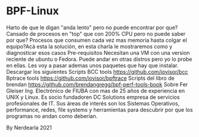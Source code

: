 # BPF-Linux
Harto de que le digan "anda lento" pero no puede encontrar por que? Cansado de  procesos en "top" que con 200% CPU pero no puede saber por que? Procesos que consumen cada vez mas memoria hasta colgar el equipo?Acá esta la solución, en esta charla le mostraremos como  y diagnosticar esos casos  Pre-requisitos  Necesitan una VM con una version reciente de ubuntu o Fedora. Puede andar en otras distros pero yo lo probe en ellas. Les voy a pasar ademas unos paquetes que hay que instalar.  Descargar los siguientes Scripts  BCC tools https://github.com/iovisor/bcc Bptrace tools https://github.com/iovisor/bpftrace Scripts del libro de brendan https://github.com/brendangregg/bpf-perf-tools-book Sobre Fer Gleiser  Ing. Electrónico de FIUBA con mas de 25 años de experiencia en UNIX y Linux. Es socio fundadoren DC Solutions empresa de servicios profesionales de IT. Sus áreas de interés son los Sistemas Operativos, performance, redes, file systems y herramientas para descubrir por que los programas no andan como deberían.

By Nerdearla 2021
